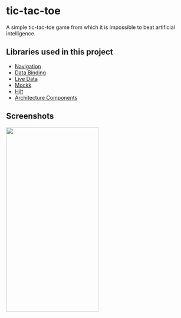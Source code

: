 # tic-tac-toe

A simple tic-tac-toe game from which it is impossible to beat artificial intelligence.

## Libraries used in this project
- [Navigation](https://developer.android.com/guide/navigation)
- [Data Binding](https://developer.android.com/topic/libraries/data-binding/)
- [Live Data](https://developer.android.com/topic/libraries/architecture/livedata)
- [Mockk](https://mockk.io/ANDROID.html)
- [Hilt](https://dagger.dev/hilt/)
- [Architecture Components](https://developer.android.com/topic/libraries/architecture)

## Screenshots

<img src="https://raw.githubusercontent.com/leoallvez/files/b8a3583e653d08f0bb7f0d9912935652171d63ab/tictactoe.gif" width="250" height="500"/>
